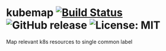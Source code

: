 # kubemap [![Build Status](https://travis-ci.org/apollocse/kubemap.svg?branch=master)](https://travis-ci.org/apollocse/kubemap) ![GitHub release](https://img.shields.io/github/v/release/apollocse/kubemap.svg?include_prereleases) ![License: MIT](https://img.shields.io/badge/License-MIT-blue.svg)

Map relevant k8s resources to single common label
